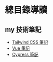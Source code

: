 # 總目錄導讀

## my 技術筆記

- [Tailwind CSS 筆記](./tailwind-css/README.md)
- [Vue 筆記](./vue/README.md)
- [Cypress 筆記](./cypress/README.md)